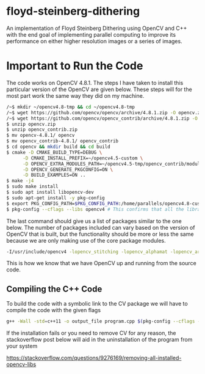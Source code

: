 # floyd-steinberg-dithering
An implementation of Floyd Steinberg Dithering using OpenCV and C++ with the end goal of implementing parallel computing to improve its performance on either higher resolution images or a series of images.

# Important to Run the Code

The code works on OpenCV 4.8.1. The steps I have taken to install this particular version of the OpenCV are given below. These steps will for the most part work the same way they did on my machine.

```bash
/~$ mkdir ~/opencv4.8-tmp && cd ~/opencv4.8-tmp
/~$ wget https://github.com/opencv/opencv/archive/4.8.1.zip -O opencv.zip
/~$ wget https://github.com/opencv/opencv_contrib/archive/4.8.1.zip -O $ opencv_contrib.zip
$ unzip opencv.zip
$ unzip opencv_contrib.zip
$ mv opencv-4.8.1/ opencv
$ mv opencv_contrib-4.8.1/ opencv_contrib
$ cd opencv && mkdir build && cd build
$ cmake -D CMAKE_BUILD_TYPE=DEBUG \
      -D CMAKE_INSTALL_PREFIX=~/opencv4.5-custom \
      -D OPENCV_EXTRA_MODULES_PATH=~/opencv4.5-tmp/opencv_contrib/modules \
      -D OPENCV_GENERATE_PKGCONFIG=ON \
      -D BUILD_EXAMPLES=ON ..
$ make -j4
$ sudo make install
$ sudo apt install libopencv-dev
$ sudo apt-get install -y pkg-config
$ export PKG_CONFIG_PATH=$PKG_CONFIG_PATH:/home/parallels/opencv4.8-custom/lib/pkgconfig
$ pkg-config --cflags --libs opencv4 # This confirms that all the libraries have been symbolic linked
```

The last command should give us a list of packages similar to the one below. The number of packages included can vary based on the version of OpenCV that is built, but the functionality should be more or less the same because we are only making use of the core package modules.

```bash
-I/usr/include/opencv4 -lopencv_stitching -lopencv_alphamat -lopencv_aruco -lopencv_barcode -lopencv_bgsegm -lopencv_bioinspired -lopencv_ccalib -lopencv_dnn_objdetect -lopencv_dnn_superres -lopencv_dpm -lopencv_face -lopencv_freetype -lopencv_fuzzy -lopencv_hdf -lopencv_hfs -lopencv_img_hash -lopencv_intensity_transform -lopencv_line_descriptor -lopencv_mcc -lopencv_quality -lopencv_rapid -lopencv_reg -lopencv_rgbd -lopencv_saliency -lopencv_shape -lopencv_stereo -lopencv_structured_light -lopencv_phase_unwrapping -lopencv_superres -lopencv_optflow -lopencv_surface_matching -lopencv_tracking -lopencv_highgui -lopencv_datasets -lopencv_text -lopencv_plot -lopencv_ml -lopencv_videostab -lopencv_videoio -lopencv_viz -lopencv_wechat_qrcode -lopencv_ximgproc -lopencv_video -lopencv_xobjdetect -lopencv_objdetect -lopencv_calib3d -lopencv_imgcodecs -lopencv_features2d -lopencv_dnn -lopencv_flann -lopencv_xphoto -lopencv_photo -lopencv_imgproc -lopencv_core
```

This is how we know that we have OpenCV up and running from the source code.

## Compiling the C++ Code

To build the code with a symbolic link to the CV package we will have to compile the code with the given flags

```bash
g++ -Wall -std=c++11 -o output_file program.cpp $(pkg-config --cflags --libs opencv4)
```

If the installation fails or you need to remove CV for any reason, the stackoverflow post below will aid in the uninstallation of the program from your system

<https://stackoverflow.com/questions/9276169/removing-all-installed-opencv-libs>

